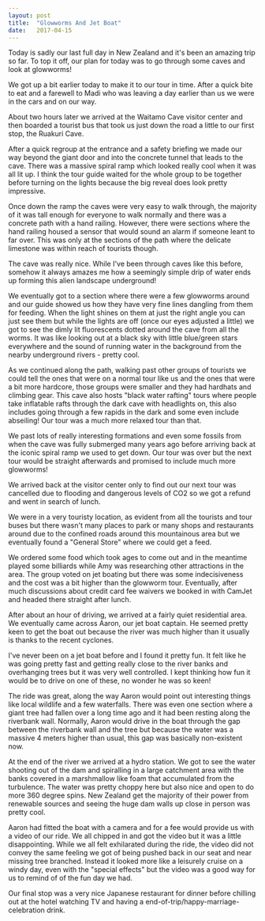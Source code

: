 ```yaml
---
layout: post
title:  "Glowworms And Jet Boat"
date:   2017-04-15
---
```


Today is sadly our last full day in New Zealand and it's been an amazing trip so
far. To top it off, our plan for today was to go through some caves and look at
glowworms!

We got up a bit earlier today to make it to our tour in time. After a quick bite
to eat and a farewell to Madi who was leaving a day earlier than us we were in
the cars and on our way.

About two hours later we arrived at the Waitamo Cave visitor center and then
boarded a tourist bus that took us just down the road a little to our first
stop, the Ruakuri Cave.

After a quick regroup at the entrance and a safety briefing we made our way
beyond the giant door and into the concrete tunnel that leads to the cave. There
was a massive spiral ramp which looked really cool when it was all lit up.
I think the tour guide waited for the whole group to be together before turning
on the lights because the big reveal does look pretty impressive.

Once down the ramp the caves were very easy to walk through, the majority of it
was tall enough for everyone to walk normally and there was a concrete path with
a hand railing. However, there were sections where the hand railing housed a
sensor that would sound an alarm if someone leant to far over. This was only at
the sections of the path where the delicate limestone was within reach of
tourists though.

The cave was really nice. While I've been through caves like this before,
somehow it always amazes me how a seemingly simple drip of water ends up forming
this alien landscape underground!

We eventually got to a section where there were a few glowworms around and our
guide showed us how they have very fine lines dangling from them for feeding.
When the light shines on them at just the right angle you can just see them but
while the lights are off (once our eyes adjusted a little) we got to see the
dimly lit fluorescents dotted around the cave from all the worms. It was like
looking out at a black sky with little blue/green stars everywhere and the sound
of running water in the background from the nearby underground rivers - pretty
cool.

As we continued along the path, walking past other groups of tourists we could
tell the ones that were on a normal tour like us and the ones that were a bit
more hardcore, those groups were smaller and they had hardhats and climbing
gear. This cave also hosts "black water rafting" tours where people take
inflatable rafts through the dark cave with headlights on, this also includes
going through a few rapids in the dark and some even include abseiling! Our tour
was a much more relaxed tour than that.

We past lots of really interesting formations and even some fossils from when
the cave was fully submerged many years ago before arriving back at the iconic
spiral ramp we used to get down. Our tour was over but the next tour would be
straight afterwards and promised to include much more glowworms!

We arrived back at the visitor center only to find out our next tour was
cancelled due to flooding and dangerous levels of CO2 so we got a refund and
went in search of lunch.

We were in a very touristy location, as evident from all the tourists and tour
buses but there wasn't many places to park or many shops and restaurants around
due to the confined roads around this mountainous area but we eventually found a
"General Store" where we could get a feed.

We ordered some food which took ages to come out and in the meantime played some
billiards while Amy was researching other attractions in the area. The group
voted on jet boating but there was some indecisiveness and the cost was a bit
higher than the glowworm tour. Eventually, after much discussions about credit
card fee waivers we booked in with CamJet and headed there straight after lunch.

After about an hour of driving, we arrived at a fairly quiet residential area.
We eventually came across Aaron, our jet boat captain. He seemed pretty keen to
get the boat out because the river was much higher than it usually is thanks to
the recent cyclones.

I've never been on a jet boat before and I found it pretty fun. It felt like he
was going pretty fast and getting really close to the river banks and
overhanging trees but it was very well controlled. I kept thinking how fun it
would be to drive on one of these, no wonder he was so keen!

The ride was great, along the way Aaron would point out interesting things like
local wildlife and a few waterfalls. There was even one section where a giant
tree had fallen over a long time ago and it had been resting along the riverbank
wall. Normally, Aaron would drive in the boat through the gap between the
riverbank wall and the tree but because the water was a massive 4 meters higher
than usual, this gap was basically non-existent now.

At the end of the river we arrived at a hydro station. We got to see the water
shooting out of the dam and spiralling in a large catchment area with the banks
covered in a marshmallow like foam that accumulated from the turbulence. The
water was pretty choppy here but also nice and open to do more 360 degree spins.
New Zealand get the majority of their power from renewable sources and seeing
the huge dam walls up close in person was pretty cool.

Aaron had fitted the boat with a camera and for a fee would provide us with a
video of our ride. We all chipped in and got the video but it was a little
disappointing. While we all felt exhilarated during the ride, the video did not
convey the same feeling we got of being pushed back in our seat and near missing
tree branched. Instead it looked more like a leisurely cruise on a windy day,
even with the "special effects" but the video was a good way for us to remind of
of the fun day we had.

Our final stop was a very nice Japanese restaurant for dinner before chilling
out at the hotel watching TV and having a end-of-trip/happy-marriage-celebration
drink.
